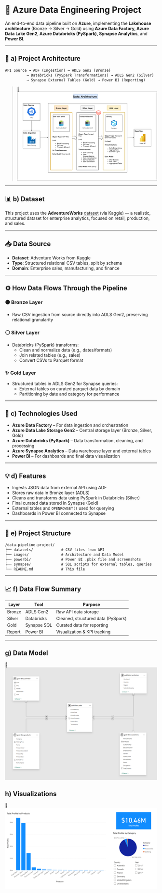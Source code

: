 
# 🚀 Azure Data Engineering Project

An end-to-end data pipeline built on **Azure**, implementing the **Lakehouse architecture** (Bronze → Silver → Gold) using **Azure Data Factory, Azure Data Lake Gen2, Azure Databricks (PySpark), Synapse Analytics**, and **Power BI**.

---

## 

## 📌 a) Project Architecture

```
API Source → ADF (Ingestion) → ADLS Gen2 (Bronze)
          → Databricks (PySpark Transformations) → ADLS Gen2 (Silver)
          → Synapse External Tables (Gold) → Power BI (Reporting)
```
> 📸 ![System Architecture](images/Data_Architecture.png)

---

## 📊 b) Dataset

This project uses the **AdventureWorks** [dataset](https://www.kaggle.com/datasets/ukveteran/adventure-works) (via Kaggle) — a realistic, structured dataset for enterprise analytics, focused on retail, production, and sales.

---

## 📥 Data Source

- **Dataset**: Adventure Works from Kaggle
- **Type**: Structured relational CSV tables, split by schema
- **Domain**: Enterprise sales, manufacturing, and finance

---

## ⚙️ How Data Flows Through the Pipeline

### 🟤 Bronze Layer
- Raw CSV ingestion from source directly into ADLS Gen2, preserving relational granularity

### ⚪ Silver Layer
- Databricks (PySpark) transforms:
  - Clean and normalize data (e.g., dates/formats)
  - Join related tables (e.g., sales)
  - Convert CSVs to Parquet format

### ✨ Gold Layer
- Structured tables in ADLS Gen2 for Synapse queries:
  - External tables on curated parquet data by domain
  - Partitioning by date and category for performance

---

## 🔧 c) Technologies Used

- **Azure Data Factory** – For data ingestion and orchestration
- **Azure Data Lake Storage Gen2** – Central storage layer (Bronze, Silver, Gold)
- **Azure Databricks (PySpark)** – Data transformation, cleaning, and processing
- **Azure Synapse Analytics** – Data warehouse layer and external tables
- **Power BI** – For dashboards and final data visualization

---

## 💡 d) Features

- Ingests JSON data from external API using ADF
- Stores raw data in Bronze layer (ADLS)
- Cleans and transforms data using PySpark in Databricks (Silver)
- Final curated data stored in Synapse (Gold)
- External tables and `OPENROWSET()` used for querying
- Dashboards in Power BI connected to Synapse

---

## 📂 e) Project Structure

```
/data-pipeline-project/
├── datasets/             # CSV files from API
├── images/               # Architecture and Data Model
├── powerbi/              # Power BI .pbix file and screenshots
├── synapse/              # SQL scripts for external tables, queries
└── README.md             # This file
```



---

## 📈 f) Data Flow Summary

| Layer   | Tool         | Purpose                               |
|---------|--------------|----------------------------------------|
| Bronze  | ADLS Gen2    | Raw API data storage                  |
| Silver  | Databricks   | Cleaned, structured data (PySpark)    |
| Gold    | Synapse SQL  | Curated data for reporting            |
| Report  | Power BI     | Visualization & KPI tracking          |

---

## g) Data Model

📸 ![Data Model](images/Data_Model.png)

## h) Visualizations

📸 ![Visualizations](powerbi/Visualization.png)




